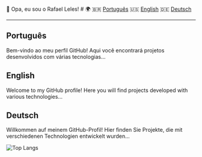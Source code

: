 👋 Opa, eu sou o Rafael Leles!                                                                                                                                          # 🌍 🇧🇷 [Português](#português) 🇺🇸 [English](#english) 🇩🇪 [Deutsch](#deutsch)





---

## Português

Bem-vindo ao meu perfil GitHub! Aqui você encontrará projetos desenvolvidos com várias tecnologias...

## English

Welcome to my GitHub profile! Here you will find projects developed with various technologies...

## Deutsch

Willkommen auf meinem GitHub-Profil! Hier finden Sie Projekte, die mit verschiedenen Technologien entwickelt wurden...


![Top Langs](https://github-readme-stats.vercel.app/api/top-langs/?username=rafaeleles&layout=compact&theme=transparent)

<!--
**rafaeleles/rafaeleles** is a ✨ _special_ ✨ repository because its `README.md` (this file) appears on your GitHub profile.

Here are some ideas to get you started:

- 🔭 I’m currently working on ...
- 🌱 I’m currently learning ...
- 👯 I’m looking to collaborate on ...
- 🤔 I’m looking for help with ...
- 💬 Ask me about ...
- 📫 How to reach me: ...
- 😄 Pronouns: ...
- ⚡ Fun fact: ...
-->

